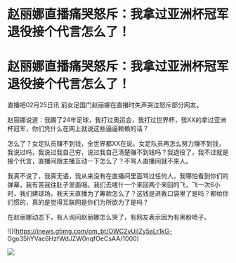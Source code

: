 # 赵丽娜直播痛哭怒斥：我拿过亚洲杯冠军 退役接个代言怎么了！

# 赵丽娜直播痛哭怒斥：我拿过亚洲杯冠军 退役接个代言怎么了！

直播吧02月25日讯 前女足国门赵丽娜在直播时失声哭泣怒斥部分网友。

赵丽娜说道：我踢了24年足球，我打过奥运会，我打过世界杯，我XX的拿过亚洲杯冠军，你们凭什么在网上就说这些逼逼赖赖的话？

怎么了？女足队员赚不到钱，全世界都XX在说。女足队员再怎么努力赚不到钱，我说过吗，我说过我自己穷，说过我自己清楚赚不到钱吗？我退役了，我不过就是接个代言，直播间跟主播互动一下怎么了？不骂人直播间就不来人。

我真不说了，我真无语，我从来没有在直播间里面骂过任何人，我哪怕看到你们的弹幕，我有苦我往肚子里面咽。我们去喀什一个来回两个来回的飞，飞一次6小时，我们建球场，我天天直播为了筹款怎么了？这钱是进我口袋里了是吗？都给你们惯的，真的是觉得互联网是你们为所欲为了是吗？

在赵丽娜动态下，有人询问赵丽娜怎么哭了，有网友表示因为有黑粉喷子。

![](https://inews.gtimg.com/om_bt/OWC2vUiIZy5aLr1kG-
Ggo35hYVac6HzfWdJZW0nqfOeCsAA/1000)

![](https://inews.gtimg.com/om_bt/OE_Ae4lyIRCJS1n3Wa3Hm5btj-K3stVHjtbPsEo_HdiSwAA/1000)

